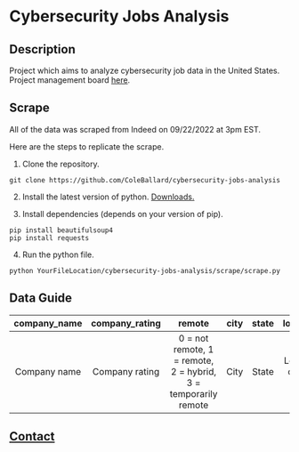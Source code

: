 # Cybersecurity Jobs Analysis

## Description

Project which aims to analyze cybersecurity job data in the United States. Project management board [here](https://trello.com/b/qGnBwsSO/cybersecuirty-jobs-analysis).

## Scrape

All of the data was scraped from Indeed on 09/22/2022 at 3pm EST.

Here are the steps to replicate the scrape.

1. Clone the repository.

```shell
git clone https://github.com/ColeBallard/cybersecurity-jobs-analysis
```

2. Install the latest version of python. [Downloads.](https://www.python.org/downloads/)

3. Install dependencies (depends on your version of pip).

```shell
pip install beautifulsoup4
pip install requests
```

4. Run the python file.

```shell
python YourFileLocation/cybersecurity-jobs-analysis/scrape/scrape.py
```

## Data Guide

**company_name**|**company_rating**|**remote**|**city**|**state**|**low_salary**|**high_salary**|**post_age_days**
:-----:|:-----:|:-----:|:-----:|:-----:|:-----:|:-----:|:-----:
Company name| Company rating| 0 = not remote, 1 = remote, 2 = hybrid, 3 = temporarily remote| City| State| Lower end of salary range| Higher end of salary range| The number of days ago the job was posted

## **[Contact](https://github.com/ColeBallard/coleballard.github.io/blob/main/README.md)**
